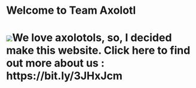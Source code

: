 <html>
<h1>Welcome to Team Axolotl<h1/>
<img src="deez.gif"
<h5>We love axolotols, so, I decided make this website. Click here to find out more about us : https://bit.ly/3JHxJcm <h5/>
<html/>
